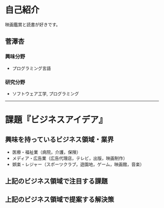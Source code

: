 # 自己紹介
映画鑑賞と読書が好きです。
## 菅澤杏

### 興味分野

- プログラミング言語

### 研究分野

- ソフトウェア工学, プログラミング

* * *

# 課題『ビジネスアイデア』

## 興味を持っているビジネス領域・業界
- 医療・福祉業（病院，介護，保険）
- メディア・広告業（広告代理店，テレビ，出版，映画制作）
- 娯楽・レジャー（スポーツクラブ，遊園地，ゲーム，映画館，音楽）

## 上記のビジネス領域で注目する課題

## 上記のビジネス領域で提案する解決策